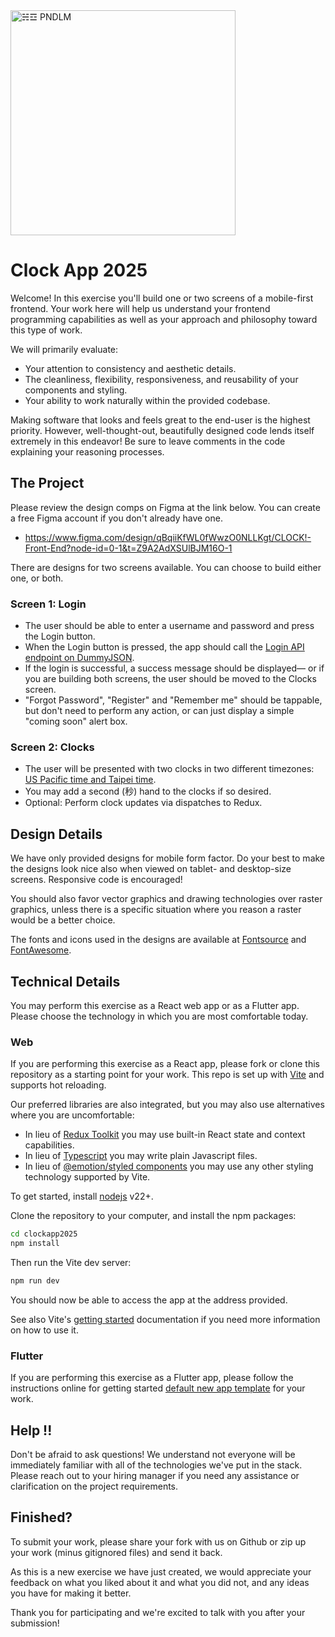 <img src="https://static.pndlm.net/pndlm/4row-currentcolor-full.svg" width="360" alt="☵☲ PNDLM" />

# Clock App 2025

Welcome!  In this exercise you'll build one or two screens of a mobile-first frontend.  Your work here will help us understand your frontend programming capabilities as well as your approach and philosophy toward this type of work.

We will primarily evaluate:

* Your attention to consistency and aesthetic details.
* The cleanliness, flexibility, responsiveness, and reusability of your components and styling.
* Your ability to work naturally within the provided codebase.

Making software that looks and feels great to the end-user is the highest priority.  However, well-thought-out, beautifully designed code lends itself extremely in this endeavor!  Be sure to leave comments in the code explaining your reasoning processes.

## The Project

Please review the design comps on Figma at the link below.  You can create a free Figma account if you don't already have one.

* https://www.figma.com/design/qBqiiKfWL0fWwzO0NLLKgt/CLOCK!-Front-End?node-id=0-1&t=Z9A2AdXSUlBJM16O-1

There are designs for two screens available.  You can choose to build either one, or both.

### Screen 1: Login

* The user should be able to enter a username and password and press the Login button.
* When the Login button is pressed, the app should call the [Login API endpoint on DummyJSON](https://dummyjson.com/docs/auth#auth-login).
* If the login is successful, a success message should be displayed— or if you are building both screens, the user should be moved to the Clocks screen.
* "Forgot Password", "Register" and "Remember me" should be tappable, but don't need to perform any action, or can just display a simple "coming soon" alert box.

### Screen 2: Clocks

* The user will be presented with two clocks in two different timezones: [US Pacific time and Taipei time](https://www.worldtimebuddy.com/pst-to-taiwan-taipei).
* You may add a second (秒) hand to the clocks if so desired.
* Optional: Perform clock updates via dispatches to Redux.

## Design Details

We have only provided designs for mobile form factor.  Do your best to make the designs look nice also when viewed on tablet- and desktop-size screens.  Responsive code is encouraged!

You should also favor vector graphics and drawing technologies over raster graphics, unless there is a specific situation where you reason a raster would be a better choice.

The fonts and icons used in the designs are available at [Fontsource](https://fontsource.org/fonts/figtree) and [FontAwesome](https://fontawesome.com/icons/eye-slash?f=classic&s=regular).

## Technical Details

You may perform this exercise as a React web app or as a Flutter app.  Please choose the technology in which you are most comfortable today.

### Web

If you are performing this exercise as a React app, please fork or clone this repository as a starting point for your work.  This repo is set up with [Vite](https://vite.dev) and supports hot reloading.

Our preferred libraries are also integrated, but you may also use alternatives where you are uncomfortable:

* In lieu of [Redux Toolkit](https://redux-toolkit.js.org) you may use built-in React state and context capabilities.
* In lieu of [Typescript](https://www.typescriptlang.org) you may write plain Javascript files.
* In lieu of [@emotion/styled components](https://emotion.sh/docs/styled) you may use any other styling technology supported by Vite.

To get started, install [nodejs](https://nodejs.org/en/download) v22+.

Clone the repository to your computer, and install the npm packages:
```bash
cd clockapp2025
npm install
```

Then run the Vite dev server:
```bash
npm run dev
```

You should now be able to access the app at the address provided.

See also Vite's [getting started](https://vite.dev/guide/) documentation if you need more information on how to use it.

### Flutter

If you are performing this exercise as a Flutter app, please follow the instructions online for getting started [default new app template](https://docs.flutter.dev/get-started/codelab) for your work.

## Help !!

Don't be afraid to ask questions!  We understand not everyone will be immediately familiar with all of the technologies we've put in the stack.  Please reach out to your hiring manager if you need any assistance or clarification on the project requirements.

## Finished?

To submit your work, please share your fork with us on Github or zip up your work (minus gitignored files) and send it back.

As this is a new exercise we have just created, we would appreciate your feedback on what you liked about it and what you did not, and any ideas you have for making it better.

Thank you for participating and we're excited to talk with you after your submission!

